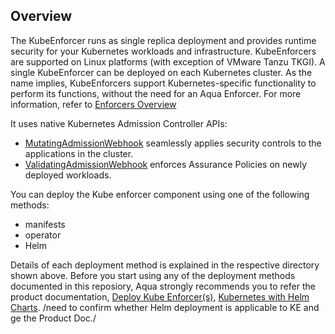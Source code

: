 ## Overview

The KubeEnforcer runs as single replica deployment and provides runtime security for your Kubernetes workloads and infrastructure. KubeEnforcers are supported on Linux platforms (with exception of VMware Tanzu TKGI). A single KubeEnforcer can be deployed on each Kubernetes cluster. As the name implies, KubeEnforcers support Kubernetes-specific functionality to perform its functions, without the need for an Aqua Enforcer. For more information, refer to [Enforcers Overview](https://docs.aquasec.com/docs/enforcers-overview#section-kube-enforcers)

It uses native Kubernetes Admission Controller APIs:
* [MutatingAdmissionWebhook](https://kubernetes.io/docs/reference/access-authn-authz/admission-controllers/#mutatingadmissionwebhook) seamlessly applies security controls to the applications in the cluster.
* [ValidatingAdmissionWebhook](https://kubernetes.io/docs/reference/access-authn-authz/admission-controllers/#validatingadmissionwebhook) enforces Assurance Policies on newly deployed workloads.

You can deploy the Kube enforcer component using one of the following methods:
* manifests
* operator
* Helm 

Details of each deployment method is explained in the respective directory shown above. Before you start using any of the deployment methods documented in this reposiory, Aqua strongly recommends you to refer the product documentation, [Deploy Kube Enforcer(s)](https://docs.aquasec.com/docs/deploy-k8s-aqua-kubeenforcers), [Kubernetes with Helm Charts](https://docs.aquasec.com/docs/kubernetes-with-helm#section-step-4-deploy-the-aqua-enforcer). /need to confirm whether Helm deployment is applicable to KE and ge the Product Doc./